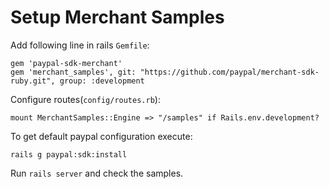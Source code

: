 # Setup Merchant Samples

Add following line in rails `Gemfile`:

    gem 'paypal-sdk-merchant'
    gem 'merchant_samples', git: "https://github.com/paypal/merchant-sdk-ruby.git", group: :development

Configure routes(`config/routes.rb`):

    mount MerchantSamples::Engine => "/samples" if Rails.env.development?

To get default paypal configuration execute:

    rails g paypal:sdk:install

Run `rails server` and check the samples.

